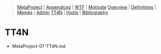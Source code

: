 [  this is a comment. ]::

<link href="styles.css" rel="stylesheet"></link>

> [MetaProject](../MetaProject.md) | [Appendices](./MetaProject-00-Appendices.md) | [WTF](./MetaProject-01-WTF.md) | [Motivate](./MetaProject-02-Motivate.md) 
> [Overview](./MetaProject-03-Overview.md) | [Definitions](./MetaProject-04-Definitions.md) | [Memes](./MetaProject-05-Memes.md) | [Admin](./MetaProject-06-Admin.md) 
> [TT4N](./MetaProject-07-TT4N.md) | [Hosts](./MetaProject-08-Hosts.md) | [Bibliography](./MetaProject-99-Bibliography.md) 

# TT4N

- MetaProject-07-TT4N.md
